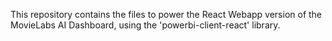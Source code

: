 This repository contains the files to power the React Webapp version of the MovieLabs AI Dashboard, using the 'powerbi-client-react' library. 
